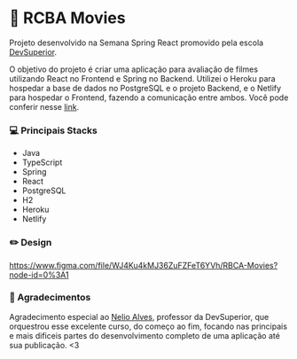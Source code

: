 # :movie_camera: RCBA Movies
Projeto desenvolvido na Semana Spring React promovido pela escola [DevSuperior](https://www.linkedin.com/school/devsuperior/).

O objetivo do projeto é criar uma aplicação para avaliação de filmes utilizando React no Frontend e Spring no Backend. Utilizei o Heroku para hospedar a base de dados no PostgreSQL e o projeto Backend, e o Netlify para hospedar o Frontend, fazendo a comunicação entre ambos. Você pode conferir nesse [link](https://rcbamovies.netlify.app/).

### :computer: Principais Stacks
- Java
- TypeScript
- Spring
- React
- PostgreSQL
- H2
- Heroku
- Netlify

### :pencil2: Design
https://www.figma.com/file/WJ4Ku4kMJ36ZuFZFeT6YVh/RBCA-Movies?node-id=0%3A1

### :orange_heart: Agradecimentos
Agradecimento especial ao [Nelio Alves](https://www.linkedin.com/in/nelio-alves/), professor da DevSuperior, que orquestrou esse excelente curso, do começo ao fim, focando nas principais e mais dificeis partes do desenvolvimento completo de uma aplicação até sua publicação. <3 
